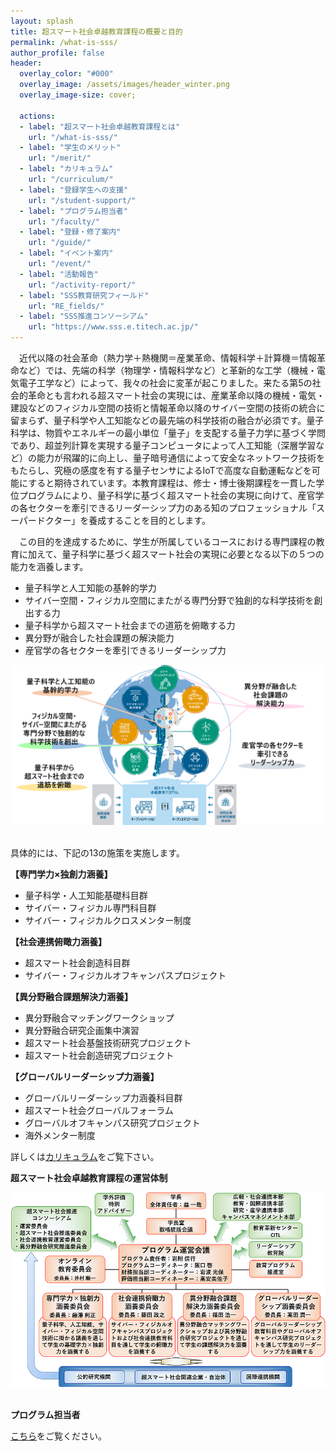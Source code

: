 ```yaml
---
layout: splash
title: 超スマート社会卓越教育課程の概要と目的
permalink: /what-is-sss/
author_profile: false
header:
  overlay_color: "#000"
  overlay_image: /assets/images/header_winter.png
  overlay_image-size: cover;

  actions:
  - label: "超スマート社会卓越教育課程とは"
    url: "/what-is-sss/"
  - label: "学生のメリット"
    url: "/merit/"
  - label: "カリキュラム"
    url: "/curriculum/"
  - label: "登録学生への支援​"
    url: "/student-support/"
  - label: "プログラム担当者​"
    url: "/faculty/"
  - label: "登録・修了案内"
    url: "/guide/"
  - label: "イベント案内"
    url: "/event/"
  - label: "活動報告"
    url: "/activity-report/"
  - label: "SSS教育研究フィールド"
    url: "RE_fields/"
  - label: "SSS推進コンソーシアム"
    url: "https://www.sss.e.titech.ac.jp/"
---
```


　近代以降の社会革命（熱力学＋熱機関＝産業革命、情報科学＋計算機＝情報革命など）では、先端の科学（物理学・情報科学など）と革新的な工学（機械・電気電子工学など）によって、我々の社会に変革が起こりました。来たる第5の社会的革命とも言われる超スマート社会の実現には、産業革命以降の機械・電気・建設などのフィジカル空間の技術と情報革命以降のサイバー空間の技術の統合に留まらず、量子科学や人工知能などの最先端の科学技術の融合が必須です。量子科学は、物質やエネルギーの最小単位「量子」を支配する量子力学に基づく学問であり、超並列計算を実現する量子コンピュータによって人工知能（深層学習など）の能力が飛躍的に向上し、量子暗号通信によって安全なネットワーク技術をもたらし、究極の感度を有する量子センサによるIoTで高度な自動運転などを可能にすると期待されています。本教育課程は、修士・博士後期課程を一貫した学位プログラムにより、量子科学に基づく超スマート社会の実現に向けて、産官学の各セクターを牽引できるリーダーシップ力のある知のプロフェッショナル「スーパードクター」を養成することを目的とします。

　この目的を達成するために、学生が所属しているコースにおける専門課程の教育に加えて、量子科学に基づく超スマート社会の実現に必要となる以下の５つの能力を涵養します。

* 量子科学と人工知能の基幹的学力
* サイバー空間・フィジカル空間にまたがる専門分野で独創的な科学技術を創出する力
* 量子科学から超スマート社会までの道筋を俯瞰する力
* 異分野が融合した社会課題の解決能力
* 産官学の各セクターを牽引できるリーダーシップ力

<div style="text-align:center"><img src="/assets/images/5o-v3.png" /></div>

<br>

具体的には、下記の13の施策を実施します。

**【専門学力×独創力涵養】**

* 量子科学・人工知能基礎科目群
* サイバー・フィジカル専門科目群
* サイバー・フィジカルクロスメンター制度

​**【社会連携俯瞰力涵養】**

* 超スマート社会創造科目群
* サイバー・フィジカルオフキャンパスプロジェクト

​**【異分野融合課題解決力涵養】**

* 異分野融合マッチングワークショップ
* 異分野融合研究企画集中演習
* 超スマート社会基盤技術研究プロジェクト
* 超スマート社会創造研究プロジェクト

**【グローバルリーダーシップ力涵養】**

* グローバルリーダーシップ力涵養科目群
* 超スマート社会グローバルフォーラム
* グローバルオフキャンパス研究プロジェクト
* 海外メンター制度

詳しくは[カリキュラム](/curriculum/)をご覧下さい。

**超スマート社会卓越教育課程の運営体制**

<div style="text-align:center"><img src="/assets/images/organization.png" /></div><br>

**プログラム担当者**

[​こちら](/faculty/)をご覧ください。
